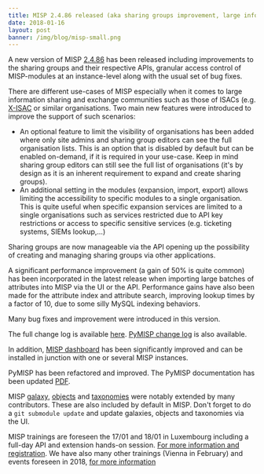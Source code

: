 ```yaml
---
title: MISP 2.4.86 released (aka sharing groups improvement, large information sharing communities support and more)
date: 2018-01-16
layout: post
banner: /img/blog/misp-small.png
---
```


A new version of MISP [2.4.86](https://github.com/MISP/MISP/tree/v2.4.86) has been released including improvements to the sharing groups and their respective APIs, granular access control of MISP-modules at an instance-level along with the usual set of bug fixes.

There are different use-cases of MISP especially when it comes to large information sharing and exchange communities such as those of ISACs (e.g. [X-ISAC](https://www.x-isac.org/) or similar organisations. Two main new features were introduced to improve the support of such scenarios:

- An optional feature to limit the visibility of organisations has been added where only site admins and sharing group editors can see the full organisation lists. This is an option that is disabled by default but can be enabled on-demand, if it is required in your use-case. Keep in mind sharing group editors can still see the full list of organisations (it's by design as it is an inherent requirement to expand and create sharing groups).
- An additional setting in the modules (expansion, import, export) allows limiting the accessibility to specific modules to a single organisation. This is quite useful when specific expansion services are limited to a single organisations such as services restricted due to API key restrictions or access to specific sensitive services (e.g. ticketing systems, SIEMs lookup,...)

Sharing groups are now manageable via the API opening up the possibility of creating and managing sharing groups via other applications.

A significant performance improvement (a gain of 50% is quite common) has been incorporated in the latest release when importing large batches of attributes into MISP via the UI or the API. Performance gains have also been made for the attribute index and attribute search, improving lookup times by a factor of 10, due to some silly MySQL indexing behaviors.

Many bug fixes and improvement were introduced in this version.

The full change log is available [here](https://www.misp.software/Changelog.txt). [PyMISP change log](https://www.misp.software/PyMISP-Changelog.txt) is also available.

In addition, [MISP dashboard](https://github.com/MISP/misp-dashboard) has been significantly improved and can be installed in junction with one or several MISP instances.

PyMISP has been refactored and improved. The PyMISP documentation has been updated [PDF](https://media.readthedocs.org/pdf/pymisp/latest/pymisp.pdf).

MISP [galaxy](/galaxy.pdf), [objects](/objects.pdf) and [taxonomies](/taxonomies.pdf) were notably extended by many contributors. These are also included by default in MISP. Don't forget to do a `git submodule update` and update galaxies, objects and taxonomies via the UI.

MISP trainings are foreseen the 17/01 and 18/01 in Luxembourg including a full-day API and extension hands-on session. [For more information and registration](https://www.circl.lu/services/misp-training-materials/). We have also many other trainings (Vienna in February) and events foreseen in 2018, [for more information](/events/)

